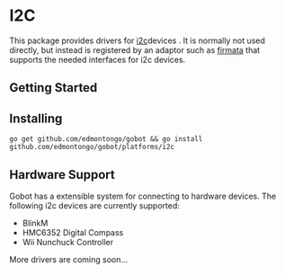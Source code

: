 # I2C

This package provides drivers for [i2c](https://en.wikipedia.org/wiki/I%C2%B2C)devices . It is normally not used directly, but instead is registered by an adaptor such as [firmata](https://github.com/edmontongo/gobot/platforms/firmata) that supports the needed interfaces for i2c devices.

## Getting Started

## Installing
```
go get github.com/edmontongo/gobot && go install github.com/edmontongo/gobot/platforms/i2c
```

## Hardware Support
Gobot has a extensible system for connecting to hardware devices. The following i2c devices are currently supported:

- BlinkM
- HMC6352 Digital Compass
- Wii Nunchuck Controller

More drivers are coming soon...
